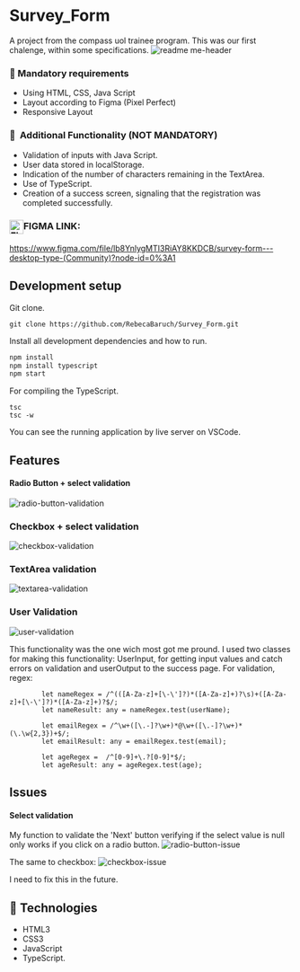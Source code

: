 # Survey_Form
A project from the compass uol trainee program. This was our first chalenge, within some specifications.
![readme me-header](https://user-images.githubusercontent.com/71520936/209555596-9b9afb62-eed8-4e3f-bc3c-6ae088ae3172.svg)

### 🔑 Mandatory requirements
<ul> 
    <li>Using HTML, CSS, Java Script</li>
    <li>Layout according to Figma (Pixel Perfect)</li>
    <li>Responsive Layout</li>
</ul>

### 🔑  Additional Functionality (NOT MANDATORY)
<ul> 
    <li>Validation of inputs with Java Script.</li>
    <li>User data stored in localStorage.</li>
    <li>Indication of the number of characters remaining in the TextArea.</li>
    <li>Use of TypeScript.</li>
    <li>Creation of a success screen, signaling that the registration was completed successfully.</li>
</ul>

### <img align="center" alt="FIGMA" height="25" src="https://upload.wikimedia.org/wikipedia/commons/3/33/Figma-logo.svg">FIGMA LINK:
<a>https://www.figma.com/file/lb8YnlygMTI3RiAY8KKDCB/survey-form---desktop-type-(Community)?node-id=0%3A1</a>

## Development setup
Git clone.
```
git clone https://github.com/RebecaBaruch/Survey_Form.git
```
Install all development dependencies and how to run.
```sh
npm install
npm install typescript
npm start
```
For compiling the TypeScript.
```
tsc
tsc -w
````
You can see the running application by live server on VSCode.

## Features
#### Radio Button + select validation
![radio-button-validation](https://user-images.githubusercontent.com/71520936/209553123-a71b2122-90dd-4d67-8dda-72157fe1e663.gif)

### Checkbox + select validation
![checkbox-validation](https://user-images.githubusercontent.com/71520936/209553391-96007659-c1b8-49b1-a820-0b9a46a54c93.gif)

### TextArea validation
![textarea-validation](https://user-images.githubusercontent.com/71520936/209553433-a977e48f-49ac-41e1-ac5d-49e3525d0c3a.gif)

### User Validation
![user-validation](https://user-images.githubusercontent.com/71520936/209553467-67d833fb-32a6-4c74-98de-faf40bce3f30.gif)

This functionality was the one wich most got me pround. I used two classes for making this functionality: UserInput, for getting input values and catch errors on validation and userOutput to the success page. 
For validation, regex:
```
        let nameRegex = /^(([A-Za-z]+[\-\']?)*([A-Za-z]+)?\s)+([A-Za-z]+[\-\']?)*([A-Za-z]+)?$/; 
        let nameResult: any = nameRegex.test(userName);

        let emailRegex = /^\w+([\.-]?\w+)*@\w+([\.-]?\w+)*(\.\w{2,3})+$/;
        let emailResult: any = emailRegex.test(email);

        let ageRegex =  /^[0-9]+\.?[0-9]*$/;
        let ageResult: any = ageRegex.test(age);
```

## Issues
#### Select validation
My function to validate the 'Next' button verifying if the select value is null only works if you click on a radio button.
![radio-button-issue](https://user-images.githubusercontent.com/71520936/209554162-60521ea6-2aea-4596-89eb-1e862eeeb630.gif)

The same to checkbox:
![checkbox-issue](https://user-images.githubusercontent.com/71520936/209554465-d7ac2a28-fdc0-465c-80ce-dc1500bdc489.gif)

I need to fix this in the future.

## :rocket: Technologies
<ul> 
    <li>HTML3</li>
    <li>CSS3</li>
    <li>JavaScript</li>
    <li>TypeScript.</li>
</ul>
